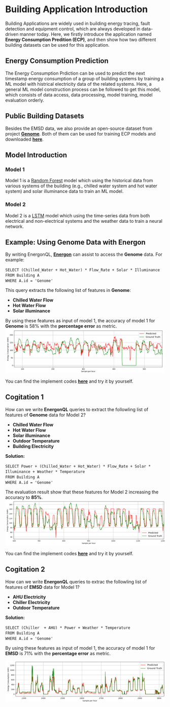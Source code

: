 # Building Application Introduction
Building Applications are widely used in building energy tracing, fault detection and equipment control, which are always developed in data-driven manner today. Here, we firstly introduce the application named **Energy Consumption Predition (ECP)**, and then show how two different building datasets can be used for this application.
## Energy Consumption Prediction
The Energy Consumption Prdiction can be used to predict the next timestamp energy consumption of a group of building systems by training a ML model with histrical electricity data of the related systems. Here, a general ML model construction process can be followed to get this model, which consists of data access, data processing, model training, model evaluation orderly.
## Public Building Datasets
Besides the EMSD data, we also provide an open-source dataset from project [**Genome**][genome]. Both of them can be used for training ECP models and downloaded [**here**][download].
## Model Introduction
### Model 1
Model 1 is a [Random Forest][RF] model which using the historical data from various systems of the building (e.g., chilled water system and hot water system) and solar illuminance data to train an ML model.
### Model 2
Model 2 is a [LSTM][LSTM] model which using the time-series data from both electrical and non-electrical systems and the weather data to train a neural network.
## Example: Using Genome Data with Energon
By writing EnergonQL, [**Energon**][energon] can assist to access the **Genome** data. For example:

`SELECT (Chilled_Water + Hot_Water) * Flow_Rate + Solar * Illuminance`\
`FROM Building A`\
`WHERE A.id = 'Genome'`

This query extracts the following list of features in **Genome**:

+ **Chilled Water Flow**
+ **Hot Water Flow**
+ **Solar illuminance**

By using these features as input of model 1, the accuracy of model 1 for **Genome** is 58% with the **percentage error** as metric.
![image](https://github.com/fangger4396/energon_example/blob/main/img/WechatIMG4939.png)

You can find the implement codes [**here**][download] and try it by yourself.
## Cogitation 1
How can we write **EnergonQL** queries to extract the followling list of features of **Genome** data for Model 2?

+ **Chilled Water Flow**
+ **Hot Water Flow**
+ **Solar illuminance**
+ **Outdoor Temperature**
+ **Building Electricity**

**Solution:**

`SELECT Power + (Chilled_Water + Hot_Water) * Flow_Rate + Solar * Illuminance + Weather * Temperature`\
`FROM Building A`\
`WHERE A.id = 'Genome'`

The evaluation result show that these features for Model 2 increasing the accuracy to **85%**.
![image](https://github.com/fangger4396/energon_example/blob/main/img/WechatIMG4944.png)

You can find the implement codes [**here**][download] and try it by yourself.
## Cogitation 2
How can we write **EnergonQL** queries to extrac the followling list of features of **EMSD** data for Model 1?
+ **AHU Electricity**
+ **Chiller Electricity**
+ **Outdoor Temperature**

**Solution:**

`SELECT (Chiller  + AHU) * Power + Weather * Temperature`\
`FROM Building A`\
`WHERE A.id = 'Genome'`

By using these features as input of model 1, the accuracy of model 1 for **EMSD** is 71% with the **percentage error** as metric.

![image](https://github.com/fangger4396/energon_example/blob/main/img/WechatIMG4950.png)

[genome]:https://github.com/buds-lab/the-building-data-genome-project
[brick]:https://brickschema.org/ontology/
[energon]:https://github.com/fangger4396/energon_example/blob/main/Energon.md
[download]:https://github.com/fangger4396/energon_example/blob/main/cement.md
[RF]:https://www.sciencedirect.com/science/article/pii/S0378778818311290
[LSTM]:https://www.sciencedirect.com/science/article/pii/S0306261917302921
